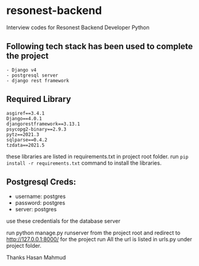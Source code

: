 # resonest-backend
Interview codes for Resonest Backend Developer Python

## Following tech stack has been used to complete the project

```
- Django v4
- postgresql server
- django rest framework
```

## Required Library

```
asgiref==3.4.1
Django==4.0.1
djangorestframework==3.13.1
psycopg2-binary==2.9.3
pytz==2021.3
sqlparse==0.4.2
tzdata==2021.5
```

these libraries are listed in requirements.txt in project root folder. run ``` pip install -r requirements.txt ``` command to install the libraries.

## Postgresql Creds:
- username: postgres
- password: postgres
- server: postgres

use these credentials for the database server

run python manage.py runserver from the project root and redirect to http://127.0.0.1:8000/ for the project run
All the url is listed in urls.py under project folder.

Thanks
Hasan Mahmud
